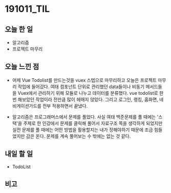 # 191011_TIL
## 오늘 한 일 
- 알고리즘
- 프로젝트 마무리
##

## 오늘 느낀 점
- 어제 Vue Todolist를 만드는것을 vuex 스텝으로 마무리하고 오늘은 프로젝트 마무리 작업에 들어갔다. 여태 컴포넌트 단위로 관리했던 data들이나 비동기 메서드들을 Vuex에서 관리하기 위해 모듈로 나누고 데이터를 분류했다. vue todolist로 한번 해보았던 작업이라 전만큼 많이 헤매지 않았다. 그리고 로그인, 랭킹, 홈화면, 네비게이션가드를 전부 적용하면서 끝냈다.

- 알고리즘은 프로그래머스에서 문제를 풀었다. 사실 여태 백준문제를 풀 때에는 '스택'을 주제로 한 인강에서 문제를 클릭해 풀어서 자료구조 쪽을 생각하게 되었지만 실전 문제를 풀 때에는 어떤 방법을 활용할지는 내가 정해야하기 때문에 조금 힘들었지만 감은 온다. 문제를 계속 풀어보는 수 밖에는 없는 것 같다.

## 내일 할 일
- TodoList
##

## 비고
